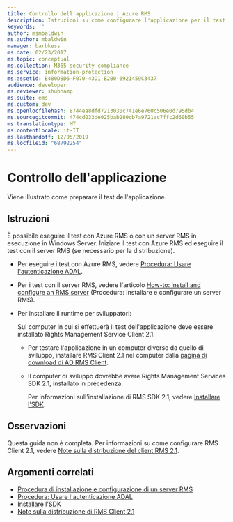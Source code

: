 ```yaml
---
title: Controllo dell'applicazione | Azure RMS
description: Istruzioni su come configurare l'applicazione per il test.
keywords: ''
author: msmbaldwin
ms.author: mbaldwin
manager: barbkess
ms.date: 02/23/2017
ms.topic: conceptual
ms.collection: M365-security-compliance
ms.service: information-protection
ms.assetid: E480D8D6-F070-43D1-B2B0-6921459C3437
audience: developer
ms.reviewer: shubhamp
ms.suite: ems
ms.custom: dev
ms.openlocfilehash: 8744ea8dfd7213030c741e6e760c506e0d795db4
ms.sourcegitcommit: 474cd033de025bab280cb7a9721ac7ffc2d60b55
ms.translationtype: MT
ms.contentlocale: it-IT
ms.lasthandoff: 12/05/2019
ms.locfileid: "68792254"
---
```

# <a name="testing-your-application"></a>Controllo dell'applicazione

Viene illustrato come preparare il test dell'applicazione.

## <a name="instructions"></a>Istruzioni

È possibile eseguire il test con Azure RMS o con un server RMS in esecuzione in Windows Server.  Iniziare il test con Azure RMS ed eseguire il test con il server RMS (se necessario per la distribuzione).

- Per eseguire i test con Azure RMS, vedere [Procedura: Usare l'autenticazione ADAL](how-to-use-adal-authentication.md).
- Per i test con il server RMS, vedere l'articolo [How-to: install and configure an RMS server](how-to-install-and-configure-an-rms-server.md) (Procedura: Installare e configurare un server RMS).
- Per installare il runtime per sviluppatori:

   Sul computer in cui si effettuerà il test dell'applicazione deve essere installato Rights Management Service Client 2.1.
  - Per testare l'applicazione in un computer diverso da quello di sviluppo, installare RMS Client 2.1 nel computer dalla [pagina di download di AD RMS Client](https://www.microsoft.com/download/details.aspx?id=38396).
  - Il computer di sviluppo dovrebbe avere Rights Management Services SDK 2.1, installato in precedenza.

    Per informazioni sull'installazione di RMS SDK 2.1, vedere [Installare l'SDK](install-the-rms-sdk.md).

## <a name="remarks"></a>Osservazioni

Questa guida non è completa. Per informazioni su come configurare RMS Client 2.1, vedere [Note sulla distribuzione del client RMS 2.1](https://technet.microsoft.com/library/jj159267(WS.10).aspx).

## <a name="related-topics"></a>Argomenti correlati

* [Procedura di installazione e configurazione di un server RMS](how-to-install-and-configure-an-rms-server.md)
* [Procedura: Usare l'autenticazione ADAL](how-to-use-adal-authentication.md)
* [Installare l'SDK](install-the-rms-sdk.md)
* [Note sulla distribuzione di RMS Client 2.1](https://technet.microsoft.com/library/jj159267(WS.10).aspx)

